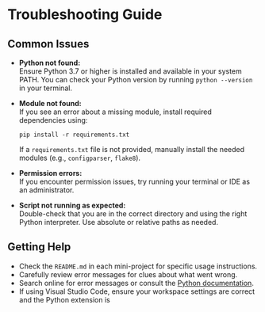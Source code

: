 # Troubleshooting Guide

## Common Issues

- **Python not found:**  
  Ensure Python 3.7 or higher is installed and available in your system PATH. You can check your Python version by running `python --version` in your terminal.

- **Module not found:**  
  If you see an error about a missing module, install required dependencies using:
  ```
  pip install -r requirements.txt
  ```
  If a `requirements.txt` file is not provided, manually install the needed modules (e.g., `configparser`, `flake8`).

- **Permission errors:**  
  If you encounter permission issues, try running your terminal or IDE as an administrator.

- **Script not running as expected:**  
  Double-check that you are in the correct directory and using the right Python interpreter. Use absolute or relative paths as needed.

## Getting Help

- Check the `README.md` in each mini-project for specific usage instructions.
- Carefully review error messages for clues about what went wrong.
- Search online for error messages or consult the [Python documentation](https://docs.python.org/3/).
- If using Visual Studio Code, ensure your workspace settings are correct and the Python extension is